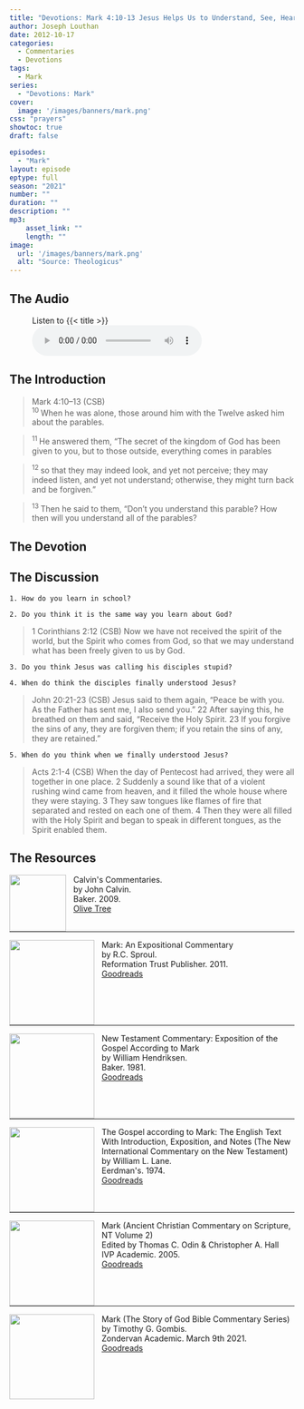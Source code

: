 ```yaml
---
title: "Devotions: Mark 4:10-13 Jesus Helps Us to Understand, See, Hear, Feel, and Know God"
author: Joseph Louthan
date: 2012-10-17
categories:
  - Commentaries
  - Devotions
tags:
  - Mark
series:
  - "Devotions: Mark"
cover:
  image: '/images/banners/mark.png'
css: "prayers"
showtoc: true
draft: false

episodes:
  - "Mark"
layout: episode
eptype: full
season: "2021"
number: ""
duration: ""
description: ""
mp3:
    asset_link: ""
    length: ""
image: 
  url: '/images/banners/mark.png'
  alt: "Source: Theologicus"
---
```


## The Audio

<figure>
    <figcaption>Listen to {{< title >}}</figcaption>
    <audio
        controls
        src="{{< download_url >}}{{< asset_link >}}">
            <a href="{{< download_url >}}{{< asset_link >}}">
                Download audio
            </a>
    </audio>
</figure>

## The Introduction

>Mark 4:10–13 (CSB)  
><sup> 10 </sup> When he was alone, those around him with the Twelve asked him about the parables. 

><sup> 11 </sup> He answered them, “The secret of the kingdom of God has been given to you, but to those outside, everything comes in parables 

><sup> 12 </sup> so that they may indeed look, and yet not perceive; they may indeed listen, and yet not understand; otherwise, they might turn back and be forgiven.” 

><sup> 13 </sup> Then he said to them, “Don’t you understand this parable? How then will you understand all of the parables?

## The Devotion



## The Discussion

```text
1. How do you learn in school?

2. Do you think it is the same way you learn about God?
```

>1 Corinthians 2:12 (CSB) Now we have not received the spirit of the world, but the Spirit who comes from God, so that we may understand what has been freely given to us by God.

```text
3. Do you think Jesus was calling his disciples stupid?

4. When do think the disciples finally understood Jesus?
```

>John 20:21-23 (CSB) Jesus said to them again, “Peace be with you. As the Father has sent me, I also send you.” 22 After saying this, he breathed on them and said, “Receive the Holy Spirit. 23 If you forgive the sins of any, they are forgiven them; if you retain the sins of any, they are retained.”

```text
5. When do you think when we finally understood Jesus?
```

>Acts 2:1-4 (CSB) When the day of Pentecost had arrived, they were all together in one place. 2 Suddenly a sound like that of a violent rushing wind came from heaven, and it filled the whole house where they were staying. 3 They saw tongues like flames of fire that separated and rested on each one of them. 4 Then they were all filled with the Holy Spirit and began to speak in different tongues, as the Spirit enabled them.

<div style="page-break-after: always;"></div>

## The Resources

<p style="clear:both;">

<img src="/images/resources/commentary-calvin-set.png" align="left" width="100" style="padding-right: 10px" />Calvin's Commentaries.  
by John Calvin.  
Baker. 2009.  
[Olive Tree](https://www.olivetree.com/store/product.php?productid=17517)

<p style="clear:both;">

---

<img src="/images/resources/commentary-mark-sproul.jpg" align="left" width="150" style="padding-right: 10px" />Mark: An Expositional Commentary  
by R.C. Sproul.  
Reformation Trust Publisher. 2011.  
[Goodreads](https://www.goodreads.com/book/show/13329901-mark?ac=1&from_search=true&qid=AjPCOwNAXj&rank=1)

<p style="clear:both;">

---

<img src="/images/resources/commentary-mark-hendriksen.jpg" align="left" width="150" style="padding-right: 10px" />New Testament Commentary: Exposition of the Gospel According to Mark  
by William Hendriksen.  
Baker. 1981.  
[Goodreads](https://www.goodreads.com/book/show/2365098.Mark)

<p style="clear:both;">

---

<img src="/images/resources/commentary-mark-lane.jpg" align="left" width="150" style="padding-right: 10px" />The Gospel according to Mark: The English Text With Introduction, Exposition, and Notes (The New International Commentary on the New Testament)  
by William L. Lane.  
Eerdman's. 1974.  
[Goodreads](https://www.goodreads.com/book/show/978619.The_Gospel_of_Mark?from_search=true&from_srp=true&qid=UOUMUiJ7z4&rank=2)

<p style="clear:both;">

---

<img src="/images/resources/commentary-mark-oden.jpg" align="left" width="150" style="padding-right: 10px" />Mark (Ancient Christian Commentary on Scripture, NT Volume 2)  
Edited by Thomas C. Odin & Christopher A. Hall  
IVP Academic. 2005.  
[Goodreads](https://www.goodreads.com/book/show/33015669-mark)

<p style="clear:both;">

---

<img src="/images/resources/commentary-mark-gombis.jpg" align="left" width="150" style="padding-right: 10px" />Mark (The Story of God Bible Commentary Series)  
by Timothy G. Gombis.   
Zondervan Academic. March 9th 2021.  
[Goodreads](https://www.goodreads.com/book/show/54287613-mark)

<p style="clear:both;">
